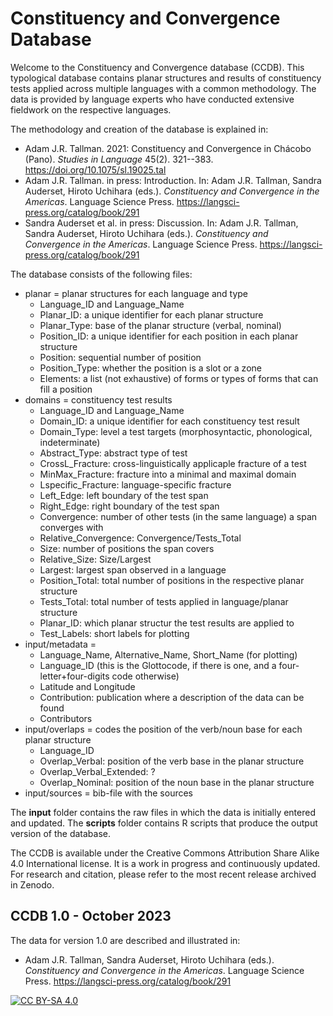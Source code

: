# Constituency and Convergence Database

Welcome to the Constituency and Convergence database (CCDB).
This typological database contains planar structures and results of constituency tests applied across multiple languages with a common methodology.
The data is provided by language experts who have conducted extensive fieldwork on the respective languages. 

The methodology and creation of the database is explained in:
* Adam J.R. Tallman. 2021: Constituency and Convergence in Chácobo (Pano). *Studies in Language* 45(2). 321--383. https://doi.org/10.1075/sl.19025.tal
* Adam J.R. Tallman. in press: Introduction. In: Adam J.R. Tallman, Sandra Auderset, Hiroto Uchihara (eds.). *Constituency and Convergence in the Americas*. Language Science Press. https://langsci-press.org/catalog/book/291
* Sandra Auderset et al. in press: Discussion. In: Adam J.R. Tallman, Sandra Auderset, Hiroto Uchihara (eds.). *Constituency and Convergence in the Americas*. Language Science Press. https://langsci-press.org/catalog/book/291

The database consists of the following files:
* planar = planar structures for each language and type
     - Language_ID and Language_Name
     - Planar_ID: a unique identifier for each planar structure
     - Planar_Type: base of the planar structure (verbal, nominal)
     - Position_ID: a unique identifier for each position in each planar structure
     - Position: sequential number of position
     - Position_Type: whether the position is a slot or a zone
     - Elements: a list (not exhaustive) of forms or types of forms that can fill a position
* domains = constituency test results
     - Language_ID and Language_Name
     - Domain_ID: a unique identifier for each constituency test result
     - Domain_Type: level a test targets (morphosyntactic, phonological, indeterminate)
     - Abstract_Type: abstract type of test
     - CrossL_Fracture: cross-linguistically applicaple fracture of a test
     - MinMax_Fracture: fracture into a minimal and maximal domain
     - Lspecific_Fracture: language-specific fracture
     - Left_Edge: left boundary of the test span
     - Right_Edge: right boundary of the test span
     - Convergence: number of other tests (in the same language) a span converges with
     - Relative_Convergence: Convergence/Tests_Total
     - Size: number of positions the span covers
     - Relative_Size: Size/Largest
     - Largest: largest span observed in a language
     - Position_Total: total number of positions in the respective planar structure
     - Tests_Total: total number of tests applied in language/planar structure
     - Planar_ID: which planar structur the test results are applied to
     - Test_Labels: short labels for plotting
* input/metadata = 
     - Language_Name, Alternative_Name, Short_Name (for plotting)
     - Language_ID (this is the Glottocode, if there is one, and a four-letter+four-digits code otherwise)
     - Latitude and Longitude
     - Contribution: publication where a description of the data can be found
     - Contributors
* input/overlaps = codes the position of the verb/noun base for each planar structure
     - Language_ID
     - Overlap_Verbal: position of the verb base in the planar structure
     - Overlap_Verbal_Extended: ?
     - Overlap_Nominal: position of the noun base in the planar structure
* input/sources = bib-file with the sources

The **input** folder contains the raw files in which the data is initially entered and updated. The **scripts** folder contains R scripts that produce the output version of the database.

The CCDB is available under the Creative Commons Attribution Share Alike 4.0 International license. It is a work in progress and continuously updated. For research and citation, please refer to the most recent release archived in Zenodo.


## CCDB 1.0 - October 2023
The data for version 1.0 are described and illustrated in:
* Adam J.R. Tallman, Sandra Auderset, Hiroto Uchihara (eds.). *Constituency and Convergence in the Americas*. Language Science Press. https://langsci-press.org/catalog/book/291



[![CC BY-SA 4.0][cc-by-sa-image]][cc-by-sa]

[cc-by-sa]: http://creativecommons.org/licenses/by-sa/4.0/
[cc-by-sa-image]: https://licensebuttons.net/l/by-sa/4.0/88x31.png
[cc-by-sa-shield]: https://img.shields.io/badge/License-CC%20BY--SA%204.0-lightgrey.svg
